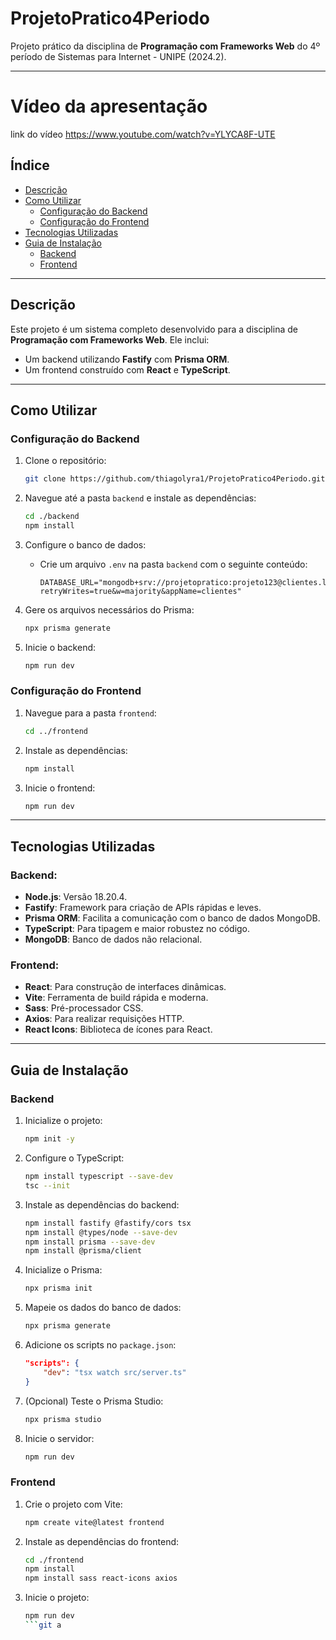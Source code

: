 # ProjetoPratico4Periodo
Projeto prático da disciplina de **Programação com Frameworks Web** do 4º período de Sistemas para Internet - UNIPE (2024.2).

---

# Vídeo da apresentação

link do vídeo https://www.youtube.com/watch?v=YLYCA8F-UTE

## Índice
- [Descrição](#descrição)
- [Como Utilizar](#como-utilizar)
  - [Configuração do Backend](#configuração-do-backend)
  - [Configuração do Frontend](#configuração-do-frontend)
- [Tecnologias Utilizadas](#tecnologias-utilizadas)
- [Guia de Instalação](#guia-de-instalação)
  - [Backend](#backend)
  - [Frontend](#frontend)


---

## Descrição

Este projeto é um sistema completo desenvolvido para a disciplina de **Programação com Frameworks Web**. Ele inclui:
- Um backend utilizando **Fastify** com **Prisma ORM**.
- Um frontend construído com **React** e **TypeScript**.

---

## Como Utilizar

### Configuração do Backend

1. Clone o repositório:
    ```bash
    git clone https://github.com/thiagolyra1/ProjetoPratico4Periodo.git
    ```

2. Navegue até a pasta `backend` e instale as dependências:
    ```bash
    cd ./backend
    npm install
    ```

3. Configure o banco de dados:
    - Crie um arquivo `.env` na pasta `backend` com o seguinte conteúdo:
      ```env
      DATABASE_URL="mongodb+srv://projetopratico:projeto123@clientes.lly9f.mongodb.net/clientes?retryWrites=true&w=majority&appName=clientes"
      ```

4. Gere os arquivos necessários do Prisma:
    ```bash
    npx prisma generate
    ```

5. Inicie o backend:
    ```bash
    npm run dev
    ```

### Configuração do Frontend

1. Navegue para a pasta `frontend`:
    ```bash
    cd ../frontend
    ```

2. Instale as dependências:
    ```bash
    npm install
    ```

3. Inicie o frontend:
    ```bash
    npm run dev
    ```

---

## Tecnologias Utilizadas

### Backend:
- **Node.js**: Versão 18.20.4.
- **Fastify**: Framework para criação de APIs rápidas e leves.
- **Prisma ORM**: Facilita a comunicação com o banco de dados MongoDB.
- **TypeScript**: Para tipagem e maior robustez no código.
- **MongoDB**: Banco de dados não relacional.

### Frontend:
- **React**: Para construção de interfaces dinâmicas.
- **Vite**: Ferramenta de build rápida e moderna.
- **Sass**: Pré-processador CSS.
- **Axios**: Para realizar requisições HTTP.
- **React Icons**: Biblioteca de ícones para React.

---

## Guia de Instalação

### Backend

1. Inicialize o projeto:
    ```bash
    npm init -y
    ```

2. Configure o TypeScript:
    ```bash
    npm install typescript --save-dev
    tsc --init
    ```

3. Instale as dependências do backend:
    ```bash
    npm install fastify @fastify/cors tsx
    npm install @types/node --save-dev
    npm install prisma --save-dev
    npm install @prisma/client
    ```

4. Inicialize o Prisma:
    ```bash
    npx prisma init
    ```

5. Mapeie os dados do banco de dados:
    ```bash
    npx prisma generate
    ```

6. Adicione os scripts no `package.json`:
    ```json
    "scripts": {
        "dev": "tsx watch src/server.ts"
    }
    ```

7. (Opcional) Teste o Prisma Studio:
    ```bash
    npx prisma studio
    ```

8. Inicie o servidor:
    ```bash
    npm run dev
    ```

### Frontend

1. Crie o projeto com Vite:
    ```bash
    npm create vite@latest frontend
    ```

2. Instale as dependências do frontend:
    ```bash
    cd ./frontend
    npm install
    npm install sass react-icons axios
    ```

3. Inicie o projeto:
    ```bash
    npm run dev
    ```git a

